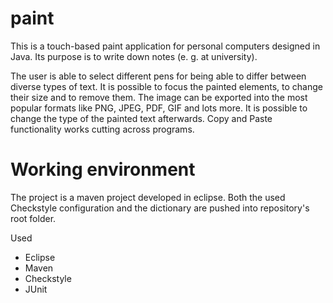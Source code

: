 paint
=====

This is a touch-based paint application for personal computers designed in Java. 
Its purpose is to write down notes (e. g. at university). 

The user is able to select different pens for being able to differ between diverse types of text. It is possible to focus the painted elements, to change their size and to remove them. The image can be exported into the most popular formats like PNG, JPEG, PDF, GIF and lots more. It is possible to change the type of the painted text afterwards. Copy and Paste functionality works cutting across programs.


Working environment
=====

The project is a maven project developed in eclipse. Both the used Checkstyle configuration and the dictionary are  pushed into repository's root folder.

Used 
- Eclipse
- Maven
- Checkstyle
- JUnit
